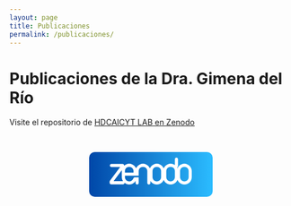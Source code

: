 ```yaml
---
layout: page
title: Publicaciones
permalink: /publicaciones/
---
```



# Publicaciones de la Dra. Gimena del Río

Visite el repositorio de [HDCAICYT LAB en Zenodo](https://zenodo.org/communities/humanidades_digitales/search?page=1&size=20)

<br/>

<p style="text-align:center">
<a class="header__link" href="https://zenodo.org/communities/humanidades_digitales/search?page=1&size=20" target="_blank">
  <svg version="1.1" id="Layer_1" xmlns="http://www.w3.org/2000/svg" xmlns:xlink="http://www.w3.org/1999/xlink" x="100px" y="100px"
   width="220px" height="80px" viewBox="0 0 220 80" enable-background="new 0 0 220 80"
   xml:space="preserve">
  <linearGradient id="zenodo-gradient" gradientUnits="userSpaceOnUse" x1="0%" y1="0%" x2="100%" y2="0%">
    <stop stop-color="#0047A8" offset="0"/><stop stop-color="#2BBCFF" offset="1"/>
  </linearGradient>
  <rect x="0" y="0" rx="10px" ry="10px" width="220px" height="80px" fill="url(#zenodo-gradient)" />
  <g transform="translate(36.5, 10)">
    <path fill="#FFFFFF" d="M145.301,18.875c-0.705-1.602-1.656-2.997-2.846-4.19c-1.189-1.187-2.584-2.125-4.188-2.805
        c-1.604-0.678-3.307-1.02-5.102-1.02c-1.848,0-3.564,0.342-5.139,1.02c-0.787,0.339-1.529,0.74-2.225,1.205
        c-0.701,0.469-1.357,1.003-1.967,1.6c-0.377,0.37-0.727,0.761-1.051,1.17c-0.363,0.457-0.764,1.068-0.992,1.439
        c-0.281,0.456-0.957,1.861-1.254,2.828c0.041-1.644,0.281-4.096,1.254-5.472V2.768c0-0.776-0.279-1.431-0.84-1.965
        C120.396,0.268,119.75,0,119.021,0c-0.777,0-1.43,0.268-1.969,0.803c-0.531,0.534-0.801,1.189-0.801,1.965v10.569
        c-1.117-0.778-2.322-1.386-3.605-1.824c-1.285-0.436-2.637-0.654-4.045-0.654c-1.799,0-3.496,0.342-5.1,1.02
        c-1.605,0.679-3,1.618-4.195,2.805c-1.186,1.194-2.139,2.588-2.836,4.19c-0.053,0.12-0.1,0.242-0.15,0.364
        c-0.047-0.122-0.094-0.244-0.146-0.364c-0.705-1.602-1.656-2.997-2.846-4.19c-1.189-1.187-2.586-2.125-4.188-2.805
        c-1.604-0.678-3.307-1.02-5.102-1.02c-1.848,0-3.564,0.342-5.139,1.02c-1.584,0.679-2.979,1.618-4.191,2.805
        c-1.213,1.194-2.164,2.588-2.842,4.19c-0.049,0.115-0.092,0.23-0.137,0.344c-0.047-0.114-0.092-0.229-0.141-0.344
        c-0.701-1.602-1.65-2.997-2.84-4.19c-1.191-1.187-2.588-2.125-4.193-2.805c-1.604-0.678-3.301-1.02-5.104-1.02
        c-1.842,0-3.557,0.342-5.137,1.02c-1.578,0.679-2.977,1.618-4.186,2.805c-1.221,1.194-2.166,2.588-2.848,4.19
        c-0.043,0.106-0.082,0.214-0.125,0.32c-0.043-0.106-0.084-0.214-0.131-0.32c-0.707-1.602-1.656-2.997-2.848-4.19
        c-1.188-1.187-2.582-2.125-4.184-2.805c-1.605-0.678-3.309-1.02-5.104-1.02c-1.85,0-3.564,0.342-5.137,1.02
        c-1.467,0.628-2.764,1.488-3.91,2.552V13.99c0-1.557-1.262-2.822-2.82-2.822H3.246c-1.557,0-2.82,1.265-2.82,2.822
        c0,1.559,1.264,2.82,2.82,2.82h15.541L0.557,41.356C0.195,41.843,0,42.433,0,43.038v1.841c0,1.558,1.264,2.822,2.822,2.822
        h21.047c1.488,0,2.705-1.153,2.812-2.614c0.932,0.743,1.967,1.364,3.109,1.848c1.605,0.684,3.299,1.021,5.102,1.021
        c2.723,0,5.15-0.726,7.287-2.187c1.727-1.176,3.092-2.639,4.084-4.389v3.805c0,0.778,0.264,1.436,0.805,1.968
        c0.531,0.537,1.189,0.803,1.967,0.803c0.73,0,1.369-0.266,1.93-0.803c0.561-0.532,0.838-1.189,0.838-1.968v-9.879h-0.01
        c0-0.002,0.01-0.013,0.01-0.013s-6.137,0-6.912,0c-0.58,0-1.109,0.154-1.566,0.472c-0.463,0.316-0.793,0.744-0.982,1.275
        l-0.453,0.93c-0.631,1.365-1.566,2.443-2.809,3.244c-1.238,0.803-2.633,1.201-4.188,1.201c-1.023,0-2.004-0.191-2.955-0.579
        c-0.941-0.39-1.758-0.935-2.439-1.64c-0.682-0.703-1.227-1.52-1.641-2.443c-0.41-0.924-0.617-1.893-0.617-2.916v-2.476h17.715
        h1.309h5.539v-8.385c0-1.015,0.191-1.99,0.582-2.912c0.389-0.922,0.936-1.74,1.645-2.444c0.699-0.703,1.514-1.249,2.441-1.641
        c0.918-0.388,1.92-0.581,2.982-0.581c1.023,0,2.01,0.193,2.955,0.581c0.945,0.393,1.762,0.938,2.439,1.641
        c0.682,0.704,1.225,1.521,1.641,2.444c0.412,0.922,0.621,1.896,0.621,2.912v21.208c0,0.778,0.266,1.436,0.799,1.968
        c0.535,0.537,1.191,0.803,1.971,0.803c0.729,0,1.371-0.266,1.934-0.803c0.553-0.532,0.834-1.189,0.834-1.968v-3.803
        c0.588,1.01,1.283,1.932,2.1,2.749c1.189,1.189,2.586,2.124,4.191,2.804c1.602,0.684,3.303,1.021,5.102,1.021
        c1.795,0,3.498-0.337,5.102-1.021c1.602-0.68,3.01-1.614,4.227-2.804c1.211-1.19,2.162-2.589,2.842-4.189
        c0.037-0.095,0.074-0.19,0.109-0.286c0.039,0.096,0.074,0.191,0.113,0.286c0.678,1.601,1.625,2.999,2.842,4.189
        c1.213,1.189,2.607,2.124,4.189,2.804c1.574,0.684,3.293,1.021,5.139,1.021c1.795,0,3.5-0.337,5.105-1.021
        c1.6-0.68,2.994-1.614,4.184-2.804c1.191-1.19,2.141-2.589,2.848-4.189c0.051-0.12,0.098-0.239,0.146-0.36
        c0.049,0.121,0.094,0.24,0.146,0.36c0.703,1.601,1.652,2.999,2.842,4.189c1.189,1.189,2.586,2.124,4.191,2.804
        c1.604,0.684,3.303,1.021,5.102,1.021c1.795,0,3.498-0.337,5.102-1.021c1.604-0.68,3.01-1.614,4.227-2.804
        c1.211-1.19,2.16-2.589,2.842-4.189c0.678-1.606,1.02-3.306,1.02-5.104v-10.86C146.355,22.182,146.002,20.479,145.301,18.875z
         M7.064,42.06l14.758-19.874c-0.078,0.587-0.121,1.184-0.121,1.791v10.86c0,1.799,0.35,3.498,1.059,5.104
        c0.328,0.752,0.719,1.458,1.156,2.119c-0.016,0-0.031-0.001-0.047-0.001H7.064z M42.541,26.817H27.24v-2.841
        c0-1.015,0.189-1.99,0.58-2.912c0.391-0.922,0.936-1.74,1.645-2.444c0.697-0.703,1.516-1.249,2.438-1.641
        c0.922-0.388,1.92-0.581,2.99-0.581c1.02,0,2.002,0.193,2.949,0.581c0.949,0.393,1.764,0.938,2.441,1.641
        c0.682,0.704,1.225,1.521,1.641,2.444c0.414,0.922,0.617,1.896,0.617,2.912V26.817z M91.688,34.837
        c0,1.023-0.189,1.992-0.582,2.916c-0.389,0.924-0.936,1.74-1.637,2.443c-0.705,0.705-1.523,1.25-2.445,1.64
        c-0.92,0.388-1.92,0.579-2.984,0.579c-1.023,0-2.004-0.191-2.955-0.579c-0.945-0.39-1.758-0.935-2.439-1.64
        c-0.682-0.703-1.229-1.52-1.641-2.443s-0.617-1.893-0.617-2.916v-10.86c0-1.015,0.191-1.99,0.582-2.912
        c0.387-0.922,0.934-1.74,1.639-2.444c0.701-0.703,1.52-1.249,2.441-1.641c0.922-0.388,1.92-0.581,2.99-0.581
        c1.018,0,2.004,0.193,2.947,0.581c0.951,0.393,1.764,0.938,2.443,1.641c0.68,0.704,1.223,1.521,1.641,2.444
        c0.412,0.922,0.617,1.896,0.617,2.912V34.837z M116.252,34.837c0,1.023-0.203,1.992-0.617,2.916
        c-0.412,0.924-0.961,1.74-1.641,2.443c-0.68,0.705-1.492,1.25-2.443,1.64c-0.943,0.388-1.93,0.579-2.949,0.579
        c-1.07,0-2.066-0.191-2.988-0.579c-0.924-0.39-1.74-0.935-2.439-1.64c-0.707-0.703-1.252-1.52-1.643-2.443
        s-0.584-1.893-0.584-2.916v-10.86c0-1.015,0.211-1.99,0.619-2.912c0.416-0.922,0.961-1.74,1.641-2.444
        c0.682-0.703,1.496-1.249,2.439-1.641c0.951-0.388,1.934-0.581,2.955-0.581c1.068,0,2.062,0.193,2.986,0.581
        c0.926,0.393,1.738,0.938,2.443,1.641c0.703,0.704,1.252,1.521,1.641,2.444c0.389,0.922,0.58,1.896,0.58,2.912V34.837z
         M140.816,34.837c0,1.023-0.193,1.992-0.58,2.916c-0.393,0.924-0.939,1.74-1.641,2.443c-0.705,0.705-1.523,1.25-2.443,1.64
        c-0.922,0.388-1.92,0.579-2.986,0.579c-1.021,0-2.004-0.191-2.955-0.579c-0.943-0.39-1.758-0.935-2.438-1.64
        c-0.682-0.703-1.23-1.52-1.643-2.443s-0.619-1.893-0.619-2.916v-10.86c0-1.015,0.193-1.99,0.584-2.912
        c0.387-0.922,0.934-1.74,1.639-2.444c0.703-0.703,1.518-1.249,2.441-1.641c0.924-0.388,1.92-0.581,2.99-0.581
        c1.02,0,2.004,0.193,2.949,0.581c0.949,0.393,1.764,0.938,2.441,1.641c0.682,0.704,1.225,1.521,1.643,2.444
        c0.412,0.922,0.617,1.896,0.617,2.912V34.837z"/>
    </g>
  </svg>
</a>
</p>